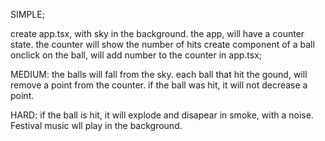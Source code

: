 SIMPLE;

create app.tsx, with sky in the background. the app, will have a counter state. the counter will show the number of hits
create component of a ball
onclick on the ball, will add number to the counter in app.tsx;

MEDIUM:
the balls will fall from the sky.
each ball that hit the gound, will remove a point from the counter. if the ball was hit, it will not decrease a point.

HARD:
if the ball is hit, it will explode and disapear in smoke, with a noise.
Festival music wll play in the background.


